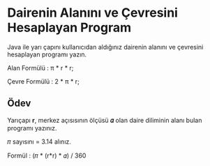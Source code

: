 # Dairenin Alanını ve Çevresini Hesaplayan Program

Java ile yarı çapını kullanıcıdan aldığınız dairenin alanını ve çevresini hesaplayan programı yazın.

Alan Formülü : π * r * r;

Çevre Formülü : 2 * π * r;

## Ödev

Yarıçapı **r**, merkez açısısının ölçüsü **𝛼** olan daire diliminin alanı bulan programı yazınız.

𝜋 sayısını  = 3.14 alınız.

Formül :  (𝜋 * (r*r) * 𝛼) / 360